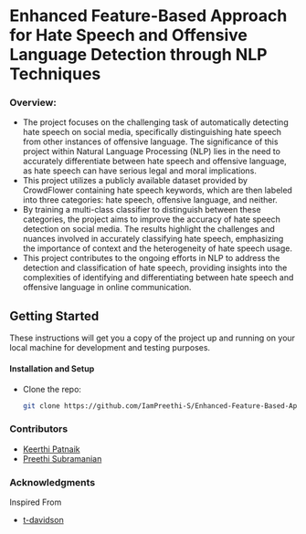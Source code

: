 
# Enhanced Feature-Based Approach for Hate Speech and Offensive Language Detection through NLP Techniques

### Overview:

* The project focuses on the challenging task of automatically detecting hate speech on social media, specifically distinguishing hate speech from other instances of offensive language. The significance of this project within Natural Language Processing (NLP) lies in ​the need to​ accurately differentiate between hate speech and offensive language, as hate speech can have serious legal and moral implications. 
* This project utilizes a publicly available dataset provided by CrowdFlower containing hate speech keywords, which are then labeled into three categories: hate speech, offensive ​language, and neither​. 
* By training ​a multi-class classifier to distinguish between these​ ​categories, the​ project aims ​to improve the accuracy of hate speech detection on​ social media. The results highlight the challenges and nuances involved in accurately classifying hate speech, emphasizing the importance of ​context and the​ heterogeneity of hate speech usage. ​
* This project contributes to the ongoing efforts​ in NLP to address the detection and ​classification of hate speech​, providing insights into the complexities of identifying and differentiating between hate speech and offensive language in online communication. 

## Getting Started

These instructions will get you a copy of the project up and running on your local machine for development and testing purposes.

#### Installation and Setup

-   Clone the repo:
	```sh
	git clone https://github.com/IamPreethi-S/Enhanced-Feature-Based-Approach-for-Hate-Speech-Detection-through-NLP-Techniques.git
	```


### Contributors
 
* [Keerthi Patnaik](https://github.com/keerthi-patnaik)
* [Preethi Subramanian](https://github.com/IamPreethi-S)

### Acknowledgments

Inspired From
* [t-davidson](https://github.com/t-davidson/hate-speech-and-offensive-language)

